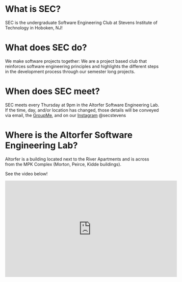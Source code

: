 # What is SEC?

SEC is the undergraduate Software Engineering Club at Stevens Institute of Technology in Hoboken, NJ!

# What does SEC do?

We make software projects together: We are a project based club that
reinforces software engineering principles and highlights the different steps in the development process through our semester long projects.

# When does SEC meet?

SEC meets every Thursday at 9pm in the Altorfer Software Engineering Lab. If the time, day, and/or location has changed, those details will be conveyed via email, the [GroupMe](https://web.groupme.com/join_group/47489910/Iw5HVV), and on our [Instagram](https://www.instagram.com/secstevens/?utm_source=ig_profile_share&igshid=11oehey6qskqx) @secstevens

# Where is the Altorfer Software Engineering Lab?

Altorfer is a building located next to the River Apartments and is across from the MPK Complex (Morton, Peirce, Kidde buildings).

See the video below!
<iframe width="560" height="315" src="https://www.youtube.com/embed/fBw7a0jRWOE" frameborder="0" allow="accelerometer; autoplay; encrypted-media; gyroscope; picture-in-picture" allowfullscreen></iframe>